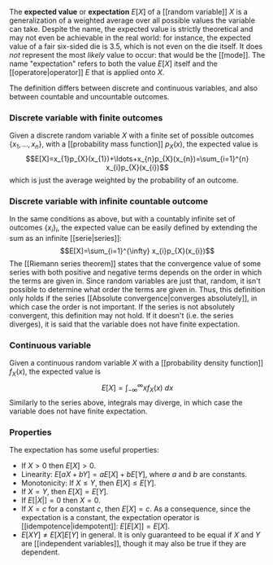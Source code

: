The **expected value** or **expectation** $E[X]$ of a [[random variable]] $X$ is a generalization of a weighted average over all possible values the variable can take. Despite the name, the expected value is strictly theoretical and may not even be achievable in the real world: for instance, the expected value of a fair six-sided die is 3.5, which is not even on the die itself. It does *not* represent the most *likely* value to occur: that would be the [[mode]]. The name "expectation" refers to both the value $E[X]$ itself and the [[operatore|operator]] $E$ that is applied onto $X$.

The definition differs between discrete and continuous variables, and also between countable and uncountable outcomes.
### Discrete variable with finite outcomes
Given a discrete random variable $X$ with a finite set of possible outcomes $\{ x_{1},\ldots,x_{n} \}$, with a [[probability mass function]] $p_{X}(x)$, the expected value is
$$E[X]=x_{1}p_{X}(x_{1})+\ldots+x_{n}p_{X}(x_{n})=\sum_{i=1}^{n} x_{i}p_{X}(x_{i})$$
which is just the average weighted by the probability of an outcome.
### Discrete variable with infinite countable outcome
In the same conditions as above, but with a countably infinite set of outcomes $\{ x_{i} \}_{i}$, the expected value can be easily defined by extending the sum as an infinite [[serie|series]]:
$$E[X]=\sum_{i=1}^{\infty} x_{i}p_{X}(x_{i})$$
The [[Riemann series theorem]] states that the convergence value of some series with both positive and negative terms depends on the order in which the terms are given in. Since random variables are just that, random, it isn't possible to determine what order the terms are given in. Thus, this definition only holds if the series [[Absolute convergence|converges absolutely]], in which case the order is not important. If the series is not absolutely convergent, this definition may not hold. If it doesn't (i.e. the series diverges), it is said that the variable does not have finite expectation.
### Continuous variable
Given a continuous random variable $X$ with a [[probability density function]] $f_{X}(x)$, the expected value is
$$E[X]=\int_{-\infty}^{\infty} xf_{X}(x) \ dx$$
Similarly to the series above, integrals may diverge, in which case the variable does not have finite expectation.
### Properties
The expectation has some useful properties:
- If $X>0$ then $E[X]>0$.
- Linearity: $E[aX+bY]=aE[X]+bE[Y]$, where $a$ and $b$ are constants.
- Monotonicity: If $X\leq Y$, then $E[X]\leq E[Y]$.
- If $X=Y$, then $E[X]=E[Y]$.
- If $E[\lvert X \rvert]=0$ then $X=0$.
- If $X=c$ for a constant $c$, then $E[X]=c$. As a consequence, since the expectation is a constant, the expectation operator is [[idempotence|idempotent]]: $E[E[X]]=E[X]$.
- $E[XY]\neq E[X]E[Y]$ in general. It is only guaranteed to be equal if $X$ and $Y$ are [[independent variables]], though it may also be true if they are dependent.